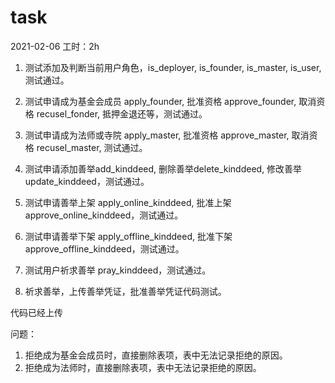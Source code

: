 # task

2021-02-06
工时：2h
1. 测试添加及判断当前用户角色，is_deployer, is_founder, is_master, is_user, 测试通过。
2. 测试申请成为基金会成员 apply_founder, 批准资格 approve_founder, 取消资格 recusel_fonder, 抵押金退还等，测试通过。
3. 测试申请成为法师或寺院 apply_master, 批准资格 approve_master, 取消资格 recusel_master, 测试通过。
4. 测试申请添加善举add_kinddeed, 删除善举delete_kinddeed, 修改善举update_kinddeed，测试通过。
5. 测试申请善举上架 apply_online_kinddeed, 批准上架 approve_online_kinddeed，测试通过。
6. 测试申请善举下架 apply_offline_kinddeed, 批准下架 approve_offline_kinddeed，测试通过。
7. 测试用户祈求善举 pray_kinddeed，测试通过。

2. 祈求善举，上传善举凭证，批准善举凭证代码测试。

代码已经上传

问题：
1. 拒绝成为基金会成员时，直接删除表项，表中无法记录拒绝的原因。
2. 拒绝成为法师时，直接删除表项，表中无法记录拒绝的原因。
 